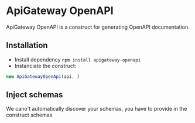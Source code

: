 # ApiGateway OpenAPI

ApiGateway OpenAPI is a construct for generating OpenAPI documentation.

## Installation

- Install dependency `npm install apigateway-openapi`
- Instanciate the construct:
```JavaScript
new ApiGatewayOpenApi(api, )
```

## Inject schemas

We  cano't automatically discover your schemas, you have to provide in the construct schemas



